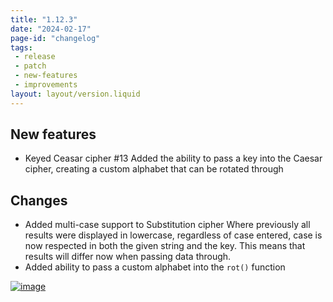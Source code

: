 ```yaml
---
title: "1.12.3"
date: "2024-02-17"
page-id: "changelog"
tags: 
 - release
 - patch
 - new-features
 - improvements
layout: layout/version.liquid
---
```

## New features
- Keyed Ceasar cipher #13 
Added the ability to pass a key into the Caesar cipher, creating a custom alphabet that can be rotated through

## Changes
- Added multi-case support to Substitution cipher
Where previously all results were displayed in lowercase, regardless of case entered, case is now respected in both the given string and the key. This means that results will differ now when passing data through.
- Added ability to pass a custom alphabet into the `rot()` function

[![image](https://github.com/stickerboy/convrtrjs/assets/1421538/7c1c17d5-6134-4c7c-ad91-91b458708da7)](https://github.com/stickerboy/convrtrjs/assets/1421538/7c1c17d5-6134-4c7c-ad91-91b458708da7)
